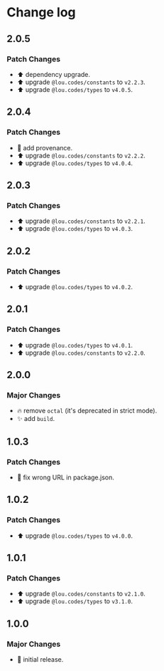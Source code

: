 # Change log

## 2.0.5

### Patch Changes

- ⬆️ dependency upgrade.
- ⬆️ upgrade `@lou.codes/constants` to `v2.2.3`.
- ⬆️ upgrade `@lou.codes/types` to `v4.0.5`.

## 2.0.4

### Patch Changes

- 🔧 add provenance.
- ⬆️ upgrade `@lou.codes/constants` to `v2.2.2`.
- ⬆️ upgrade `@lou.codes/types` to `v4.0.4`.

## 2.0.3

### Patch Changes

- ⬆️ upgrade `@lou.codes/constants` to `v2.2.1`.
- ⬆️ upgrade `@lou.codes/types` to `v4.0.3`.

## 2.0.2

### Patch Changes

- ⬆️ upgrade `@lou.codes/types` to `v4.0.2`.

## 2.0.1

### Patch Changes

- ⬆️ upgrade `@lou.codes/types` to `v4.0.1`.
- ⬆️ upgrade `@lou.codes/constants` to `v2.2.0`.

## 2.0.0

### Major Changes

- 🔥 remove `octal` (it's deprecated in strict mode).
- ✨ add `build`.

## 1.0.3

### Patch Changes

- 🔧 fix wrong URL in package.json.

## 1.0.2

### Patch Changes

- ⬆️ upgrade `@lou.codes/types` to `v4.0.0`.

## 1.0.1

### Patch Changes

- ⬆️ upgrade `@lou.codes/constants` to `v2.1.0`.
- ⬆️ upgrade `@lou.codes/types` to `v3.1.0`.

## 1.0.0

### Major Changes

- 🎉 initial release.
